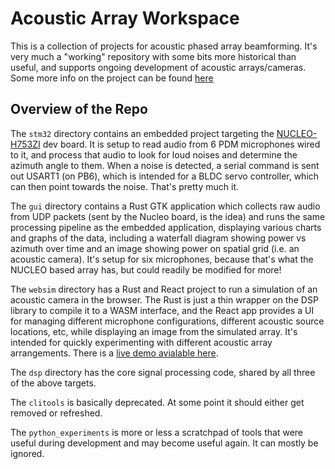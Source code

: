 # Acoustic Array Workspace

This is a collection of projects for acoustic phased array beamforming. It's very much a "working" repository with some bits more historical than useful, and supports ongoing development of acoustic arrays/cameras. Some more info on the project can be found [here](https://jeffmcbride.net/acoustic-beamforming/)

## Overview of the Repo

The `stm32` directory contains an embedded project targeting the [NUCLEO-H753ZI](https://www.st.com/en/evaluation-tools/nucleo-h753zi.html) dev board. It is setup to read audio from 6 PDM microphones wired to it, and process that audio to look for loud noises and determine the azimuth angle to them. When a noise is detected, a serial command is sent out USART1 (on PB6), which is intended for a BLDC servo controller, which can then point towards the noise. That's pretty much it. 

The `gui` directory contains a Rust GTK application which collects raw audio from UDP packets (sent by the Nucleo board, is the idea) and runs the same processing pipeline as the embedded application, displaying various charts and graphs of the data, including a waterfall diagram showing power vs azimuth over time and an image showing power on spatial grid (i.e. an acoustic camera). It's setup for six microphones, because that's what the NUCLEO based array has, but could readily be modified for more! 

The `websim` directory has a Rust and React project to run a simulation of an acoustic camera in the browser. The Rust is just a thin wrapper on the DSP library to compile it to a WASM interface, and the React app provides a UI for managing different microphone configurations, different acoustic source locations, etc, while displaying an image from the simulated array. It's intended for quickly experimenting with different acoustic array arrangements. There is a [live demo avialable here](https://jeffmcbride.net/acoustic-sim/).

The `dsp` directory has the core signal processing code, shared by all three of the above targets. 

The `clitools` is basically deprecated. At some point it should either get removed or refreshed. 

The `python_experiments` is more or less a scratchpad of tools that were useful during development and may become useful again. It can mostly be ignored.


